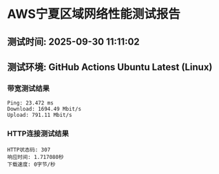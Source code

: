 # AWS宁夏区域网络性能测试报告
## 测试时间: 2025-09-30 11:11:02
## 测试环境: GitHub Actions Ubuntu Latest (Linux)

### 带宽测试结果
```
Ping: 23.472 ms
Download: 1694.49 Mbit/s
Upload: 791.11 Mbit/s
```

### HTTP连接测试结果
```
HTTP状态码: 307
响应时间: 1.717080秒
下载速度: 0字节/秒
```

